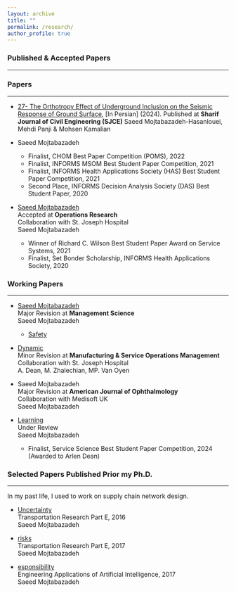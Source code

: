 ```yaml
---
layout: archive
title: ""
permalink: /research/
author_profile: true
---
```


### Published & Accepted Papers
___
### Papers
___
* [27- The Orthotropy Effect of Underground Inclusion on the Seismic Response of Ground Surface](https://drive.google.com/file/d/1gZ8aF2_FtYW0XBLlXkPnH97Sx1cUNRxv/view?usp=drive_link), [In Persian] (2024).
Published at **Sharif Journal of Civil Engineering (SJCE)**
Saeed Mojtabazadeh-Hasanlouei, Mehdi Panji & Mohsen Kamalian  



* <span style="color:#black"></span>
Saeed Mojtabazadeh  
  * <span style="color:#black">Finalist, CHOM Best Paper Competition (POMS), 2022 </span>
  * <span style="color:#black">Finalist, INFORMS MSOM Best Student Paper Competition, 2021 </span>
  * <span style="color:#black">Finalist, INFORMS Health Applications Society (HAS) Best Student Paper Competition, 2021 </span>
  * <span style="color:#black">Second Place, INFORMS Decision Analysis Society (DAS) Best Student Paper, 2020 </span>  
  
* [Saeed Mojtabazadeh ](https://papers.ssrn.c.cfm?abstract_id=3653433)  
Accepted at **Operations Research**  
Collaboration with St. Joseph Hospital  
Saeed Mojtabazadeh   
  * <span style="color:#black">Winner of Richard C. Wilson Best Student Paper Award on Service Systems, 2021 </span>
  * <span style="color:#black">Finalist, Set Bonder Scholarship, INFORMS Health Applications Society, 2020 </span>  
  

### Working Papers
___  
* [Saeed Mojtabazadeh ](https://papers.ssrn.comtract_id=4863134)   
Major Revision at **Management Science**    
Saeed Mojtabazadeh 
  * <span style="color:#black">[Safety](https://www.devdiscou/3021077-transforming-fda-clearance-how-ai-and-human-insight-can-improve-medical-device-safety) </span>  
  
* [Dynamic ](https://papers.ssrn.com/sol3/papers.cfm?abstract_id=4120841)  
Minor Revision at **Manufacturing & Service Operations Management**  
Collaboration with St. Joseph Hospital    
A. Dean, M. Zhalechian, MP. Van Oyen   

* Saeed Mojtabazadeh         
Major Revision at **American Journal of Ophthalmology**   
Collaboration with Medisoft UK    
Saeed Mojtabazadeh 

* [Learning ](https://papers.ssrabstract_id=4952453)      
Under Review     
Saeed Mojtabazadeh   
    * <span style="color:#black">Finalist, Service Science Best Student Paper Competition, 2024 (Awarded to Arlen Dean) </span>  

<!--
### In Progress
___  

* Interpretable Design of Multi-Agent Reinforcement Learning      
  with ka
  
* Patient-t Center  
  with A Van Oyen   
  * <span style="color:#black">Implemented at Michigan Medicine </span>  
  * <span style="color:#black">Accepted at Michigan Medicine Quality Month Symposium </span> 

* Batching and Optimal Personalized Resource Allocation  
  with Yiding Feng and Arlen Dean  
  
* The I Practices  
  with (M.D)   
-->

### Selected Papers Published Prior my Ph.D.
___
In my past life, I used to work on supply chain network design. 

* [Uncertainty](https://do16.02.011)  
Transportation Research Part E, 2016   
Saeed Mojtabazadeh  

* [risks](https://doi.o.11.001)  
Transportation Research Part E, 2017   
Saeed Mojtabazadeh 

* [esponsibility](https:/.2017.03.006)  
Engineering Applications of Artificial Intelligence, 2017  
Saeed Mojtabazadeh 
